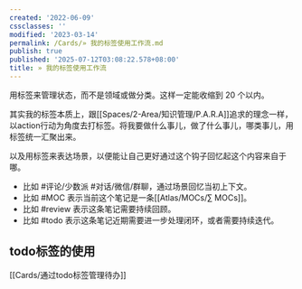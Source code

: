 ```yaml
---
created: '2022-06-09'
cssclasses: ''
modified: '2023-03-14'
permalink: /Cards/» 我的标签使用工作流.md
publish: true
published: '2025-07-12T03:08:22.578+08:00'
title: » 我的标签使用工作流
---
```

用标签来管理状态，而不是领域或做分类。这样一定能收缩到 20 个以内。

其实我的标签本质上，跟[[Spaces/2-Area/知识管理/P.A.R.A]]追求的理念一样，以action行动为角度去打标签。将我要做什么事儿，做了什么事儿，哪类事儿，用标签统一汇聚出来。

以及用标签来表达场景，以便能让自己更好通过这个钩子回忆起这个内容来自于哪。

- 比如 \#评论/少数派 \#对话/微信/群聊，通过场景回忆当初上下文。
- 比如 \#MOC 表示当前这个笔记是一条[[Atlas/MOCs/∑ MOCs]]。
- 比如 \#review 表示这条笔记需要持续回顾。
- 比如 \#todo 表示这条笔记近期需要进一步处理闭环，或者需要持续迭代。

## todo标签的使用

[[Cards/通过todo标签管理待办]]